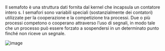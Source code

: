 Il semafoto è una struttura dati fornita dal kernel che incapsula un contatore intero s.
I semafori sono variabili speciali (sostanzialmente dei contatori) utilizzate per la cooperazione e la competizione tra processi. Due o più processi competono o cooperano attraverso l’uso di segnali, in modo tale che un processo può essere forzato a sospendersi in un determinato punto finché non riceve un segnale.


![image](https://github.com/user-attachments/assets/2e741edf-9fa5-45cf-bd4b-09290d8884da)

